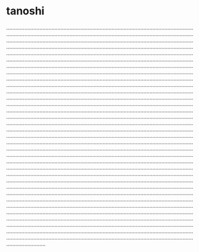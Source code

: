 # tanoshi
..................................................................................................................................................................................................................................................................................................................................................................................................................................................................................................................................................................................................................................................................................................................................................................................................................................................................................................................................................................................................................................................................................................................................................................................................................................................................................................................................................................................................................................................................................................................................................................................................................................................................................................................................................................................................................................................................................................................................................................................................................................................................................................................................................................................................................................................................................................................................................................................................................................................................................................................................................................................................................................................................................................................................................................................................................................................................................................................................................................................................................................................................................................................................................................................................................................................................................................................................................................................................................................................................................................................................................................................................................................................................................................................................................................................................................................................................................................................................................................................................................................................................................................................................................................................................................................................................................................................................................................................................................